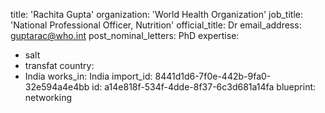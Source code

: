 title: 'Rachita Gupta'
organization: 'World Health Organization'
job_title: 'National Professional Officer, Nutrition'
official_title: Dr
email_address: guptarac@who.int
post_nominal_letters: PhD
expertise:
  - salt
  - transfat
country:
  - India
works_in: India
import_id: 8441d1d6-7f0e-442b-9fa0-32e594a4e4bb
id: a14e818f-534f-4dde-8f37-6c3d681a14fa
blueprint: networking
